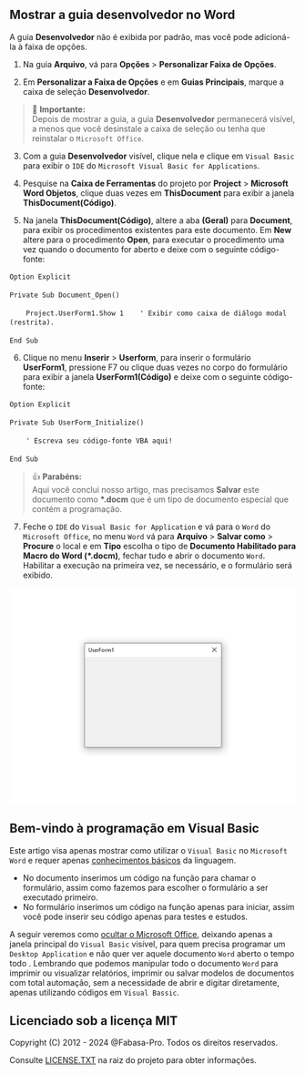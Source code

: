 ## Mostrar a guia desenvolvedor no Word

A guia **Desenvolvedor** não é exibida por padrão, mas você pode adicioná-la à faixa de opções.

1. Na guia **Arquivo**, vá para **Opções** > **Personalizar Faixa de Opções**.

2. Em **Personalizar a Faixa de Opções** e em **Guias Principais**, marque a caixa de seleção **Desenvolvedor**.

> :bell: **Importante:** <br>Depois de mostrar a guia, a guia **Desenvolvedor** permanecerá visível, a menos que você desinstale a caixa de seleção ou tenha que reinstalar o `Microsoft Office`.

3. Com a guia **Desenvolvedor** visível, clique nela e clique em `Visual Basic` para exibir o `IDE` do `Microsoft Visual Basic for Applications`.

4. Pesquise na **Caixa de Ferramentas** do projeto por **Project** > **Microsoft Word Objetos**, clique duas vezes em **ThisDocument** para exibir a janela **ThisDocument(Código)**.

5. Na janela **ThisDocument(Código)**, altere a aba **(Geral)** para **Document**, para exibir os procedimentos existentes para este documento. Em **New** altere para o procedimento **Open**, para executar o procedimento uma vez quando o documento for aberto e deixe com o seguinte código-fonte:

```VBA
Option Explicit

Private Sub Document_Open()

    Project.UserForm1.Show 1    ' Exibir como caixa de diálogo modal (restrita).
    
End Sub
```

6. Clique no menu **Inserir** > **Userform**, para inserir o formulário **UserForm1**, pressione F7 ou clique duas vezes no corpo do formulário para exibir a janela **UserForm1(Código)** e deixe com o seguinte código-fonte:

```VBA
Option Explicit

Private Sub UserForm_Initialize()

    ' Escreva seu código-fonte VBA aqui!
    
End Sub
```

> :+1: **Parabéns:** <br>Aqui você conclui nosso artigo, mas precisamos **Salvar** este documento como __*.docm__ que é um tipo de documento especial que contém a programação.

7. Feche o `IDE` do `Visual Basic for Application` e vá para o `Word` do `Microsoft Office`, no menu `Word` vá para **Arquivo** > **Salvar como** > **Procure** o local e em **Tipo** escolha o tipo de __Documento Habilitado para Macro do Word (*.docm)__, fechar tudo e abrir o documento `Word`. Habilitar a execução na primeira vez, se necessário, e o formulário será exibido.

![screenshot](https://github.com/fabasa-pro/vba01userform/blob/main/vba01userform.png)

## Bem-vindo à programação em Visual Basic

Este artigo visa apenas mostrar como utilizar o `Visual Basic` no `Microsoft Word` e requer apenas [conhecimentos básicos](https://learn.microsoft.com/pt-br/office/vba/library-reference/concepts/getting-started-with-vba-in-office) da linguagem.

* No documento inserimos um código na função para chamar o formulário, assim como fazemos para escolher o formulário a ser executado primeiro.
* No formulário inserimos um código na função apenas para iniciar, assim você pode inserir seu código apenas para testes e estudos.

A seguir veremos como [ocultar o Microsoft Office](https://github.com/fabasa-pro/vba02hideapplication), deixando apenas a janela principal do `Visual Basic` visível, para quem precisa programar um `Desktop Application` e não quer ver aquele documento `Word` aberto o tempo todo . Lembrando que podemos manipular todo o documento `Word` para imprimir ou visualizar relatórios, imprimir ou salvar modelos de documentos com total automação, sem a necessidade de abrir e digitar diretamente, apenas utilizando códigos em `Visual Bassic`.

## Licenciado sob a licença MIT

Copyright (C) 2012 - 2024 @Fabasa-Pro. Todos os direitos reservados.

Consulte [LICENSE.TXT](https://github.com/fabasa-pro/vba01userform/blob/main/LICENSE.TXT) na raiz do projeto para obter informações.
